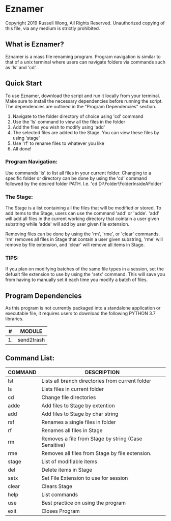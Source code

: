 # Eznamer
Copyright 2019 Russell Wong, All Rights Reserved. Unauthorized copying of this file, via any medium is strictly prohibited.

## What is Eznamer? 
Eznamer is a mass file renaming program. Program navigation is similar to that of a unix terminal where users can navigate folders via commands such as 'ls' and 'cd'. 

## Quick Start
To use Eznamer, download the script and run it locally from your terminal. Make sure to install the necessary dependencies before running the script. The dependencies are outlined in the "Program Dependencies" section.

1) Navigate to the folder directory of choice using 'cd' command
2) Use the 'ls' command to view all the files in the folder 
3) Add the files you wish to modify using 'add' 
4) The selected files are added to the Stage. You can view these files by using 'stage'
5) Use 'rf' to rename files to whatever you like
6) All done! 

### Program Navigation:
Use commands 'ls' to list all files in your current folder. Changing to a specific folder or directory can be done by using the 'cd' command followed by the desired folder PATH. I.e. 'cd D:\Folder\FolderInsideAFolder'

### The Stage:
The Stage is a list containing all the files that will be modified or stored. To add items to the Stage, users can use the command 'add' or 'adde'. 'add' will add all files in the current working directory that cointain a user given substring while 'adde' will add by user given file extension. 

Removing files can be done by using the 'rm', 'rme', or 'clear' commands. 'rm' removes all files in Stage that contain a user given substring, 'rme' will remove by file extension, and 'clear' will remove all items in Stage.

       
### TIPS:
If you plan on modifying batches of the same file types in a session, set the defualt file extension to use by using the 'setx' command.
This will save you from having to manually set it each time you modify a batch of files. 


## Program Dependencies 
As this program is not currently packaged into a standalone application or executable file, it requires users to download the following PYTHON 3.7 libraries. 

| #  | MODULE |
| ------------- | ------------- |
| 1.  | send2trash |


## Command List: 

| COMMAND  | DESCRIPTION |
| ------------- | ------------- |
| lst  | Lists all branch directories from current folder |
| ls  | Lists files in current folder |
| cd  | Change file directories |
| adde  | Add files to Stage by extention |
| add  | Add files to Stage by char string |
| rsf  | Renames a single files in folder  |
| rf  | Renames all files in Stage  |
| rm  | Removes a file from Stage by string (Case Sensitive)  |
| rme  | Removes all files from Stage by file extension.  |
| stage  | List of modifiable items |
| del  | Delete items in Stage |
| setx  | Set File Extension to use for session |
| clear  | Clears Stage |
| help  | List commands |
| use  | Best practice on using the program |
| exit  | Closes Program |


